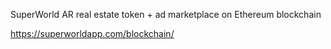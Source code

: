 SuperWorld AR real estate token + ad marketplace on Ethereum blockchain

https://superworldapp.com/blockchain/

